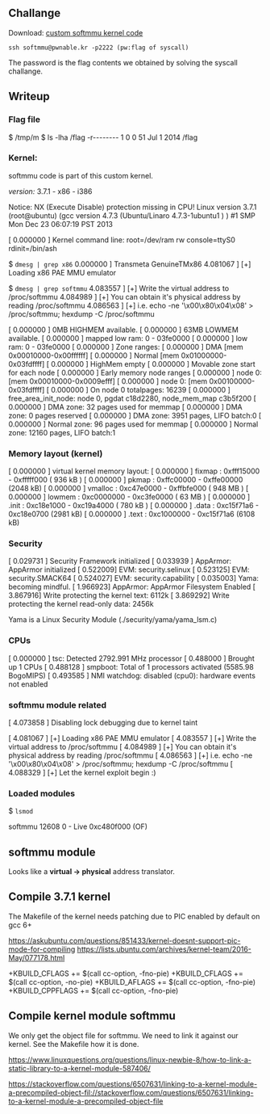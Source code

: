 
## Challange

Download: [custom softmmu kernel code](http://pwnable.kr/bin/softmmu)

`ssh softmmu@pwnable.kr -p2222 (pw:flag of syscall)`

The password is the flag contents we obtained by solving the syscall challange.


## Writeup

### Flag file

$ /tmp/m $ ls -lha /flag
-r--------    1 0        0             51 Jul  1  2014 /flag

### Kernel:

softmmu code is part of this custom kernel.

*version:* 3.7.1 - x86 - i386 

Notice: NX (Execute Disable) protection missing in CPU!
Linux version 3.7.1 (root@ubuntu) (gcc version 4.7.3 (Ubuntu/Linaro 4.7.3-1ubuntu1
) ) #1 SMP Mon Dec 23 06:07:19 PST 2013


[    0.000000 ] Kernel command line: root=/dev/ram rw console=ttyS0 rdinit=/bin/ash

$ `dmesg | grep x86`
    0.000000 ]   Transmeta GenuineTMx86
    4.081067 ] [+] Loading x86 PAE MMU emulator



$ `dmesg | grep softmmu`
    4.083557 ] [+] Write the virtual address to /proc/softmmu
    4.084989 ] [+] You can obtain it's physical address by reading /proc/softmmu
    4.086563 ] [+] i.e. echo -ne '\x00\x80\x04\x08' > /proc/softmmu; hexdump -C /proc/softmmu


[    0.000000 ] 0MB HIGHMEM available.
[    0.000000 ] 63MB LOWMEM available.
[    0.000000 ]   mapped low ram: 0 - 03fe0000
[    0.000000 ]   low ram: 0 - 03fe0000
[    0.000000 ] Zone ranges:
[    0.000000 ]   DMA      [mem 0x00010000-0x00ffffff]
[    0.000000 ]   Normal   [mem 0x01000000-0x03fdffff]
[    0.000000 ]   HighMem  empty
[    0.000000 ] Movable zone start for each node
[    0.000000 ] Early memory node ranges
[    0.000000 ]   node   0: [mem 0x00010000-0x0009efff]
[    0.000000 ]   node   0: [mem 0x00100000-0x03fdffff]
[    0.000000 ] On node 0 totalpages: 16239
[    0.000000 ] free_area_init_node: node 0, pgdat c18d2280, node_mem_map c3b5f200
[    0.000000 ]   DMA zone: 32 pages used for memmap
[    0.000000 ]   DMA zone: 0 pages reserved
[    0.000000 ]   DMA zone: 3951 pages, LIFO batch:0
[    0.000000 ]   Normal zone: 96 pages used for memmap
[    0.000000 ]   Normal zone: 12160 pages, LIFO batch:1


### Memory layout (kernel)

[    0.000000 ] virtual kernel memory layout:
[    0.000000 ]     fixmap  : 0xfff15000 - 0xfffff000   ( 936 kB )
[    0.000000 ]     pkmap   : 0xffc00000 - 0xffe00000   (2048 kB)
[    0.000000 ]     vmalloc : 0xc47e0000 - 0xffbfe000   ( 948 MB )
[    0.000000 ]     lowmem  : 0xc0000000 - 0xc3fe0000   (  63 MB )
[    0.000000 ]       .init : 0xc18e1000 - 0xc19a4000   ( 780 kB )
[    0.000000 ]       .data : 0xc15f71a6 - 0xc18e0700   (2981 kB)
[    0.000000 ]       .text : 0xc1000000 - 0xc15f71a6   (6108 kB)


### Security

[    0.029731 ] Security Framework initialized
[    0.033939 ] AppArmor: AppArmor initialized
[    0.522009] EVM: security.selinux
[    0.523125] EVM: security.SMACK64
[    0.524027] EVM: security.capability
[    0.035003] Yama: becoming mindful.
[    1.966923] AppArmor: AppArmor Filesystem Enabled
[    3.867916] Write protecting the kernel text: 6112k
[    3.869292] Write protecting the kernel read-only data: 2456k

Yama is a Linux Security Module (./security/yama/yama_lsm.c)

### CPUs

[    0.000000 ] tsc: Detected 2792.991 MHz processor
[    0.488000 ] Brought up 1 CPUs
[    0.488128 ] smpboot: Total of 1 processors activated (5585.98 BogoMIPS)
[    0.493585 ] NMI watchdog: disabled (cpu0): hardware events not enabled


### softmmu module related

[    4.073858 ] Disabling lock debugging due to kernel taint

[    4.081067 ] [+] Loading x86 PAE MMU emulator
[    4.083557 ] [+] Write the virtual address to /proc/softmmu
[    4.084989 ] [+] You can obtain it's physical address by reading /proc/softmmu
[    4.086563 ] [+] i.e. echo -ne '\x00\x80\x04\x08' > /proc/softmmu; hexdump -C /proc/softmmu
[    4.088329 ] [+] Let the kernel exploit begin :)


### Loaded modules


$ `lsmod`

  softmmu 12608 0 - Live 0xc480f000 (OF)


## softmmu module


Looks like a **virtual -> physical** address translator.


## Compile 3.7.1 kernel

The Makefile of the kernel needs patching due to PIC enabled by default on gcc 6+

https://askubuntu.com/questions/851433/kernel-doesnt-support-pic-mode-for-compiling
https://lists.ubuntu.com/archives/kernel-team/2016-May/077178.html

+KBUILD_CFLAGS += $(call cc-option, -fno-pie)
+KBUILD_CFLAGS += $(call cc-option, -no-pie)
+KBUILD_AFLAGS += $(call cc-option, -fno-pie)
+KBUILD_CPPFLAGS += $(call cc-option, -fno-pie)


## Compile kernel module softmmu

We only get the object file for softmmu. We need to link it against our kernel. See the Makefile how it is done.

https://www.linuxquestions.org/questions/linux-newbie-8/how-to-link-a-static-library-to-a-kernel-module-587406/

https://stackoverflow.com/questions/6507631/linking-to-a-kernel-module-a-precompiled-object-fil://stackoverflow.com/questions/6507631/linking-to-a-kernel-module-a-precompiled-object-file














